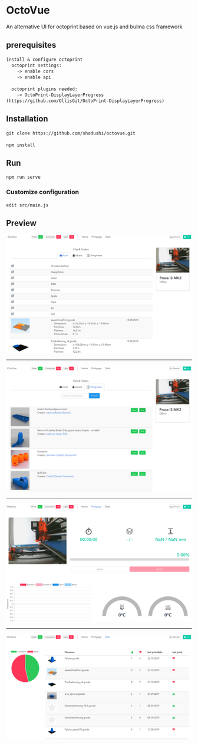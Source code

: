 # OctoVue

An alternative UI for octoprint based on vue.js and bulma css framework

## prerequisites
```
install & configure octoprint
  octoprint settings:
  	-> enable cors
  	-> enable api

  octoprint plugins needed:
    -> OctoPrint-DisplayLayerProgress (https://github.com/OllisGit/OctoPrint-DisplayLayerProgress)

```

## Installation
```
git clone https://github.com/shodushi/octovue.git

npm install
```

## Run
```
npm run serve
```


### Customize configuration
```
edit src/main.js
```

## Preview
![screenshot](screenshots/screen1.png)

<hr />

![screenshot](screenshots/screen2.png)

<hr />

![screenshot](screenshots/screen3.png)

<hr />

![screenshot](screenshots/screen4.png)
